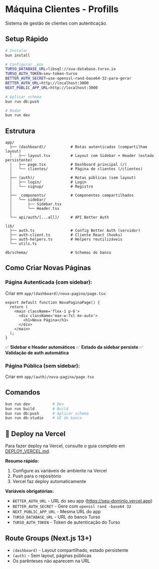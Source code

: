 # Máquina Clientes - Profills

Sistema de gestão de clientes com autenticação.

## Setup Rápido

```bash
# Instalar
bun install

# Configurar .env
TURSO_DATABASE_URL=libsql://sua-database.turso.io
TURSO_AUTH_TOKEN=seu-token-turso
BETTER_AUTH_SECRET=use-openssl-rand-base64-32-para-gerar
BETTER_AUTH_URL=http://localhost:3000
NEXT_PUBLIC_APP_URL=http://localhost:3000

# Aplicar schema
bun run db:push

# Rodar
bun run dev
```

## Estrutura

```
app/
  ├── (dashboard)/           # Rotas autenticadas (compartilham layout)
  │   ├── layout.tsx         # Layout com Sidebar + Header (estado persistente)
  │   ├── page.tsx           # Dashboard principal (/)
  │   └── clientes/          # Página de clientes (/clientes)
  │
  ├── (auth)/                # Rotas públicas (sem layout)
  │   ├── login/             # Login
  │   └── signup/            # Registro
  │
  ├── _components/           # Componentes compartilhados
  │   └── sidebar/
  │       ├── Sidebar.tsx
  │       └── Header.tsx
  │
  └── api/auth/[...all]/     # API Better Auth

lib/
  ├── auth.ts                # Config Better Auth (servidor)
  ├── auth-client.ts         # Cliente React (hooks)
  ├── auth-helpers.ts        # Helpers reutilizáveis
  └── utils.ts

db/schema/                   # Schemas do banco
```

## Como Criar Novas Páginas

### Página Autenticada (com sidebar):

Criar em `app/(dashboard)/nova-pagina/page.tsx`:

```tsx
export default function NovaPaginaPage() {
  return (
    <main className='flex-1 p-6'>
      <div className='max-w-7xl mx-auto'>
        <h1>Nova Página</h1>
      </div>
    </main>
  );
}
```

✅ **Sidebar e Header automáticos**
✅ **Estado da sidebar persiste**
✅ **Validação de auth automática**

### Página Pública (sem sidebar):

Criar em `app/(auth)/nova-pagina/page.tsx`

## Comandos

```bash
bun run dev          # Dev
bun run build        # Build
bun run db:push      # Aplicar schema
bun run db:studio    # UI do banco
```

## 🚀 Deploy na Vercel

Para fazer deploy na Vercel, consulte o guia completo em [DEPLOY_VERCEL.md](./DEPLOY_VERCEL.md).

**Resumo rápido:**

1. Configure as variáveis de ambiente na Vercel
2. Push para o repositório
3. Vercel faz deploy automaticamente

**Variáveis obrigatórias:**

- `BETTER_AUTH_URL` - URL do seu app (https://seu-dominio.vercel.app)
- `BETTER_AUTH_SECRET` - Gere com `openssl rand -base64 32`
- `NEXT_PUBLIC_APP_URL` - Mesma URL do app
- `TURSO_DATABASE_URL` - URL do banco Turso
- `TURSO_AUTH_TOKEN` - Token de autenticação do Turso

## Route Groups (Next.js 13+)

- `(dashboard)` - Layout compartilhado, estado persistente
- `(auth)` - Sem layout, páginas públicas
- Os parênteses não aparecem na URL
